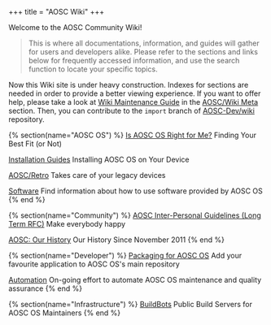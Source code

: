 +++
title = "AOSC Wiki"
+++

Welcome to the AOSC Community Wiki!

> This is where all documentations, information, and guides will gather for users and developers alike. Please refer to the sections and links below for frequently accessed information, and use the search function to locate your specific topics.

Now this Wiki site is under heavy construction. Indexes for sections are needed in order to provide a better viewing experience. If you want to offer help, please take a look at [Wiki Maintenance Guide](@/meta/wiki_maintenance_guide.md) in the [AOSC/Wiki Meta](@/meta/_index.md) section. Then, you can contribute to the `import` branch of [AOSC-Dev/wiki](https://github.com/AOSC-Dev/wiki) repository.

{% section(name="AOSC OS") %}
[Is AOSC OS Right for Me?](/aosc-os/is-aosc-os-right-for-me)
Finding Your Best Fit (or Not)

[Installation Guides](/aosc-os/installation/)
Installing AOSC OS on Your Device

[AOSC/Retro](/aosc-os/retro/intro)
Takes care of your legacy devices

[Software](/software/)
Find information about how to use software provided by AOSC OS
{% end %}


{% section(name="Community") %}
[AOSC Inter-Personal Guidelines (Long Term RFC)](/community/guideline/)
Make everybody happy

[AOSC: Our History](/community/history)
Our History Since November 2011
{% end %}


{% section(name="Developer") %}
[Packaging for AOSC OS](/developer/packaging/)
Add your favourite application to AOSC OS's main repository

[Automation](/developer/automation/)
On-going effort to automate AOSC OS maintenance and quality assurance
{% end %}

{% section(name="Infrastructure") %}
[BuildBots](/developer/infrastructure/buildbots/)
Public Build Servers for AOSC OS Maintainers
{% end %}
